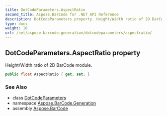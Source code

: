 ```yaml
---
title: DotCodeParameters.AspectRatio
second_title: Aspose.BarCode for .NET API Reference
description: DotCodeParameters property. Height/Width ratio of 2D BarCode module
type: docs
weight: 10
url: /net/aspose.barcode.generation/dotcodeparameters/aspectratio/
---
```

## DotCodeParameters.AspectRatio property

Height/Width ratio of 2D BarCode module.

```csharp
public float AspectRatio { get; set; }
```

### See Also

* class [DotCodeParameters](../)
* namespace [Aspose.BarCode.Generation](../../../aspose.barcode.generation/)
* assembly [Aspose.BarCode](../../../)


